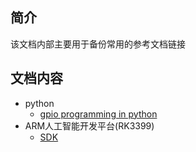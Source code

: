 ## 简介

该文档内部主要用于备份常用的参考文档链接

## 文档内容

* python
    * [gpio programming in python](https://github.com/raspberrypi/documentation/blob/master/usage/gpio/python/README.md)
* ARM人工智能开发平台(RK3399)
   * [SDK](http://www.t-firefly.com/doc/download/page/id/31.html)

